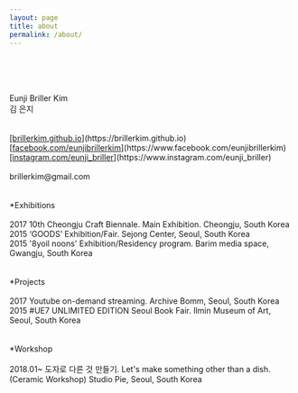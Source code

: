 ```yaml
---
layout: page
title: about
permalink: /about/
---
```

<br>
<br>
<br>
<br>
Eunji Briller Kim<br> 
김 은지<br>
<br>
<br>
[<U>brillerkim.github.io</U>](https://brillerkim.github.io)<br>
[<U>facebook.com/eunjibrillerkim</U>](https://www.facebook.com/eunjibrillerkim)<br>
[<U>instagram.com/eunji_briller</U>](https://www.instagram.com/eunji_briller)<br>
<br>
brillerkim@gmail.com
<br>
<br>
<br>
*Exhibitions<br>
<br>
2017 10th Cheongju Craft Biennale. Main Exhibition. Cheongju, South Korea<br>
2015 ‘GOODS’ Exhibition/Fair. Sejong Center, Seoul, South Korea<br> 
2015 '8yoil noons' Exhibition/Residency program. Barim media space, Gwangju, South Korea<br>
<br>
<br>
*Projects<br>
<br> 
2017 Youtube on-demand streaming. Archive Bomm, Seoul, South Korea<br> 
2015 #UE7 UNLIMITED EDITION Seoul Book Fair. Ilmin Museum of Art, Seoul, South Korea<br>
<br>
<br>
*Workshop<br>
<br>
2018.01~ 도자로 다른 것 만들기. Let's make something other than a dish. (Ceramic Workshop) Studio Pie, Seoul, South Korea<br>
<br>
